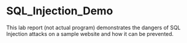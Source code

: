 # SQL_Injection_Demo
This lab report (not actual program) demonstrates the dangers of SQL Injection attacks on a sample website and how it can be prevented.
